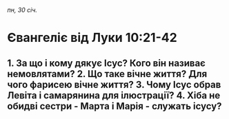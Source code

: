 
_пн, 30 січ._

# Євангеліє від Луки 10:21-42

## 1. За що і кому дякує Ісус? Кого він називає немовлятами? 2. Що таке вічне життя? Для чого фарисею вічне життя? 3. Чому Ісус обрав Левіта і самарянина для ілюстрації? 4. Хіба не обидві сестри - Марта і Марія - служать ісусу?
